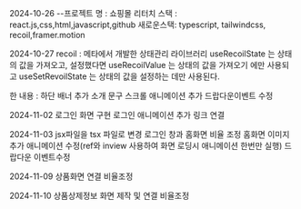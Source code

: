 2024-10-26
--프로젝트 명 : 쇼핑몰 리터치
스택 : react.js,css,html,javascript,github
새로운스택: typescript, tailwindcss, recoil,framer.motion

2024-10-27
recoil : 메타에서 개발한 상태관리 라이브러리
useRecoilState 는 상태의 값을 가져오고, 설정했다면
useRecoilValue 는 상태의 값을 가져오기 에만 사용되고
useSetRevoilState 는 상태의 값을 설정하는 데만 사용된다.

한 내용 : 
하단 배너 추가
소개 문구 스크롤 애니메이션 추가
드랍다운이벤트 수정

2024-11-02
로그인 화면 구현 
로그인 애니메이션 추가
링크 연결

2024-11-03
jsx파일을 tsx 파일로 변경
로그인 창과 홈화면 비율 조정
홈화면 이미지 추가
애니메이션 수정(ref와 inview 사용하여 화면 로딩시 애니메이션 한번만 실행)
드랍다운 이벤트수정

2024-11-09
상품화면 연결
비율조정

2024-11-10
상품상제정보 화면 제작 및 연결
비율조정
 